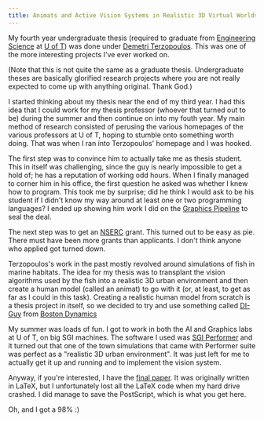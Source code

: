 ```yaml
---
title: Animats and Active Vision Systems in Realistic 3D Virtual Worlds
---
```


My fourth year undergraduate thesis (required to graduate from
[Engineering Science][1] at [U of T][2]) was done under
[Demetri Terzopoulos][3]. This was one of the more interesting projects I've
ever worked on.

(Note that this is not quite the same as a graduate thesis. Undergraduate
theses are basically glorified research projects where you are not really
expected to come up with anything original. Thank God.)

I started thinking about my thesis near the end of my third year. I had this
idea that I could work for my thesis professor (whoever that turned out to
be) during the summer and then continue on into my fouth year. My main
method of research consisted of perusing the various homepages of the
various professors at U of T, hoping to stumble onto something worth doing.
That was when I ran into Terzopoulos' homepage and I was hooked.

The first step was to convince him to actually take me as thesis student.
This in itself was challenging, since the guy is nearly impossible to get a
hold of; he has a reputation of working odd hours. When I finally managed to
corner him in his office, the first question he asked was whether I knew how
to program. This took me by surprise; did he think I would ask to be his
student if I didn't know my way around at least one or two programming
languages? I ended up showing him work I did on the [Graphics Pipeline](gp/)
to seal the deal.

The next step was to get an [NSERC][4] grant. This turned out to be easy as
pie. There must have been more grants than applicants. I don't think anyone
who applied got turned down.

Terzopoulos's work in the past mostly revolved around simulations of fish in
marine habitats. The idea for my thesis was to transplant the vision
algorithms used by the fish into a realistic 3D urban environment and then
create a human model (called an animat) to go with it (or, at least, to get
as far as I could in this task). Creating a realistic human model from
scratch is a thesis project in itself, so we decided to try and use
something called [DI-Guy][5] from [Boston Dynamics][6]

My summer was loads of fun. I got to work in both the AI and Graphics labs
at U of T, on big SGI machines. The software I used was [SGI Performer][7]
and it turned out that one of the town simulations that came with Performer
suite was perfect as a "realistic 3D urban environment". It was just left
for me to actually get it up and running and to implement the vision system.

Anyway, if you're interested, I have the [final paper](/oldsite/thesis.ps). It was
originally written in LaTeX, but I unfortunately lost all the LaTeX code
when my hard drive crashed. I did manage to save the PostScript, which is
what you get here.

Oh, and I got a 98% :)

[1]: http://www.engsci.utoronto.ca
[2]: http://www.utoronto.ca
[3]: http://www.cs.toronto.edu/~dt/
[4]: http://www.nserc-crsng.gc.ca/
[5]: http://www.bostondynamics.com/diguy/company-overview.html
[6]: http://www.bostondynamics.com
[7]: https://en.wikipedia.org/wiki/OpenGL_Performer
